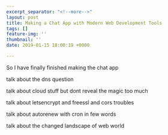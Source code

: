 ```yaml
---
excerpt_separator: "<!--more-->"
layout: post
title: Making a Chat App with Modern Web Development Tools
tags: []
feature-img: ''
thumbnail: ''
date: 2019-01-15 18:00:19 +0000

---
```


So I have finally finished making the chat app

talk about the dns question

talk about cloud stuff but dont reveal the magic too much

talk about letsencrypt and freessl and cors troubles

talk about autorenew with cron in few words

talk about the changed landscape of web world

<!--more-->